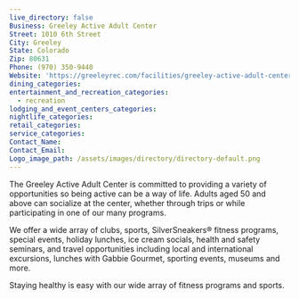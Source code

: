 ```yaml
---
live_directory: false
Business: Greeley Active Adult Center
Street: 1010 6th Street
City: Greeley
State: Colorado
Zip: 80631
Phone: (970) 350-9440
Website: 'https://greeleyrec.com/facilities/greeley-active-adult-center/'
dining_categories:
entertainment_and_recreation_categories:
  - recreation
lodging_and_event_centers_categories:
nightlife_categories:
retail_categories:
service_categories:
Contact_Name:
Contact_Email:
Logo_image_path: /assets/images/directory/directory-default.png
---
```


The Greeley Active Adult Center is committed to providing a variety of opportunities so being active can be a way of life. Adults aged 50 and above can socialize at the center, whether through trips or while participating in one of our many programs.

We offer a wide array of clubs, sports, SilverSneakers® fitness programs, special events, holiday lunches, ice cream socials, health and safety seminars, and travel opportunities including local and international excursions, lunches with Gabbie Gourmet, sporting events, museums and more.

Staying healthy is easy with our wide array of fitness programs and sports.